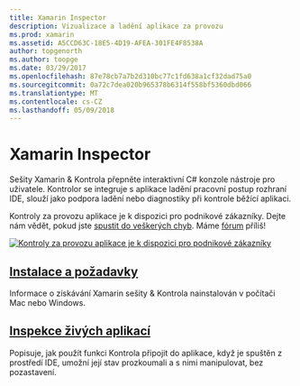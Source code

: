 ```yaml
---
title: Xamarin Inspector
description: Vizualizace a ladění aplikace za provozu
ms.prod: xamarin
ms.assetid: A5CCD63C-18E5-4D19-AFEA-301FE4F8538A
author: topgenorth
ms.author: toopge
ms.date: 03/29/2017
ms.openlocfilehash: 87e78cb7a7b2d310bc77c1fd638a1cf32dad75a0
ms.sourcegitcommit: 0a72c7dea020b965378b6314f558bf5360dbd066
ms.translationtype: MT
ms.contentlocale: cs-CZ
ms.lasthandoff: 05/09/2018
---
```

# <a name="xamarin-inspector"></a>Xamarin Inspector


Sešity Xamarin & Kontrola přepněte interaktivní C# konzole nástroje pro uživatele. Kontrolor se integruje s aplikace ladění pracovní postup rozhraní IDE, slouží jako podpora ladění nebo diagnostiky při kontrole běžící aplikaci.

Kontroly za provozu aplikace je k dispozici pro podnikové zákazníky. Dejte nám vědět, pokud jste [spustit do veškerých chyb](~/tools/inspector/install.md#reporting-bugs). Máme [fórum](https://forums.xamarin.com/categories/inspector) příliš!

[![](images/interactive-1.0.0-bike-inspect-3d-small.png "Kontroly za provozu aplikace je k dispozici pro podnikové zákazníky")](images/interactive-1.0.0-bike-inspect-3d.png#lightbox)

## <a name="installation-and-requirementstoolsinspectorinstallmd"></a>[Instalace a požadavky](~/tools/inspector/install.md)

Informace o získávání Xamarin sešity & Kontrola nainstalován v počítači Mac nebo Windows.

## <a name="inspecting-live-applicationstoolsinspectorinspectmd"></a>[Inspekce živých aplikací](~/tools/inspector/inspect.md)

Popisuje, jak použít funkci Kontrola připojit do aplikace, když je spuštěn z prostředí IDE, umožní její stav prozkoumali a s nimi manipulovat, bez pozastavení.


